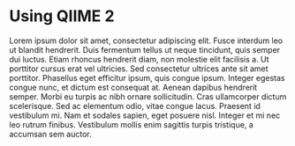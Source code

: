 # Using QIIME 2

Lorem ipsum dolor sit amet, consectetur adipiscing elit.
Fusce interdum leo ut blandit hendrerit.
Duis fermentum tellus ut neque tincidunt, quis semper dui luctus.
Etiam rhoncus hendrerit diam, non molestie elit facilisis a.
Ut porttitor cursus erat vel ultricies.
Sed consectetur ultrices ante sit amet porttitor.
Phasellus eget efficitur ipsum, quis congue ipsum.
Integer egestas congue nunc, et dictum est consequat at.
Aenean dapibus hendrerit semper.
Morbi eu turpis ac nibh ornare sollicitudin.
Cras ullamcorper dictum scelerisque.
Sed ac elementum odio, vitae congue lacus.
Praesent id vestibulum mi.
Nam et sodales sapien, eget posuere nisl.
Integer et mi nec leo rutrum finibus.
Vestibulum mollis enim sagittis turpis tristique, a accumsan sem auctor.
